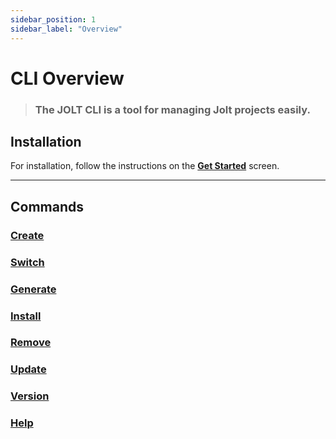 ```yaml
---
sidebar_position: 1
sidebar_label: "Overview"
---
```


# CLI Overview

> ### The JOLT CLI is a tool for managing Jolt projects easily.

## Installation

For installation, follow the instructions on the [**Get Started**](../../#jolt-cli) screen.

---

## Commands

### [Create](./create)

### [Switch](./switch)

### [Generate](./generate)

### [Install](./misc)

### [Remove](./misc)

### [Update](./misc)

### [Version](./misc)

### [Help](./misc)
